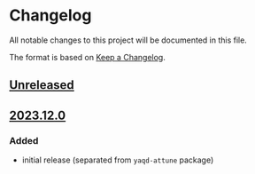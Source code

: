 # Changelog
All notable changes to this project will be documented in this file.

The format is based on [Keep a Changelog](https://keepachangelog.com/).

## [Unreleased]

## [2023.12.0]

### Added
- initial release (separated from `yaqd-attune` package)

[Unreleased]: https://github.com/yaq-project/yaqd-attune/compare/yaqg-attune-v2023.12.0...HEAD
[2023.12.0]: https://github.com/yaq-project/yaqd-attune/releases/tag/yaqg-attune-v2023.12.0
